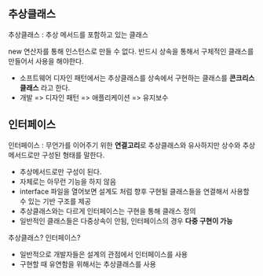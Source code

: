 ## 추상클래스

추상클래스 : 추상 메서드를  포함하고 있는 클래스

new 연산자를 통해 인스턴스로 만들 수 없다.
반드시 상속을 통해서 구체적인 클래스를 만들어서 사용을 해야한다.

- 소프트웨어 디자인 패턴에서는 추상클래스를 상속에서 구현하는 클래스를 **콘크리스 클래스** 라고 한다.
- 개발 => 디자인 패턴 => 애플리케이션 => 유지보수


## 인터페이스

인터페이스 : 무언가를 이어주기 위한 **연결고리**로 추상클래스와 유사하지만 상수와 추상메서드로만 구성된 형태를 말한다.

- 추상메서드로만 구성이 된다.
- 자체로는 아무런 기능을 하지 않음
- interface 파일을 열어보면 설계도 처럼 향후 구현될 클래스들을 연결해서 사용할 수 있는 기반 구조를 제공
- 추상클래스와는 다르게 인터페이스는 구현을 통해 클래스 정의
- 일반적인 클래스들은 다중상속이 안됨, 인터페이스의 경우 **다중 구현이 가능**

추상클래스? 인터페이스?
- 일반적으로 개발자들은 설계의 관점에서 인터페이스를 사용
- 구현할 때 유연함을 위해서는 추상클래스를 사용
